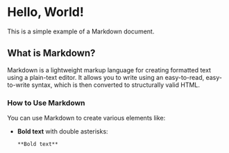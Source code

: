 # Hello, World!

This is a simple example of a Markdown document.

## What is Markdown?

Markdown is a lightweight markup language for creating formatted text using a plain-text editor. It allows you to write using an easy-to-read, easy-to-write syntax, which is then converted to structurally valid HTML.

### How to Use Markdown

You can use Markdown to create various elements like:

- **Bold text** with double asterisks:
  ```markdown
  **Bold text**
